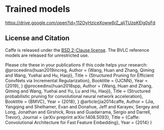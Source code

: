 # Trained models
https://drive.google.com/open?id=112OyHziceXoww6rZ_aIjTUzpKElg0sFd


## License and Citation

Caffe is released under the [BSD 2-Clause license](https://github.com/BVLC/caffe/blob/master/LICENSE).
The BVLC reference models are released for unrestricted use.

Please cite these in your publications if this code helps your research:
    @proceedins{huan2019increg,
      Author = {Wang, Huan and Zhang, Qiming and Wang, Yuehai and Hu, Haoji},
      Title = {Structured Pruning for Efficient ConvNets via Incremental Regularization},
      Booktitle = {IJCNN},
      Year = {2019},
    }
    @proceedins{huan2018spp,
      Author = {Wang, Huan and Zhang, Qiming and Wang, Yuehai and Yu, Lu and Hu, Haoji},
      Title = {Structured probabilistic pruning for convolutional neural network acceleration},
      Booktitle = {BMVC},
      Year = {2018},
    }
    @article{jia2014caffe,
      Author = {Jia, Yangqing and Shelhamer, Evan and Donahue, Jeff and Karayev, Sergey and Long, Jonathan and Girshick, Ross and Guadarrama, Sergio and Darrell, Trevor},
      Journal = {arXiv preprint arXiv:1408.5093},
      Title = {Caffe: Convolutional Architecture for Fast Feature Embedding},
      Year = {2014}
    }
